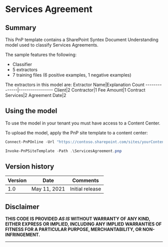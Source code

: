 # Services Agreement

## Summary
This PnP template contains a SharePoint Syntex Document Understanding model used to classify Services Agreements.

The sample features the following:
- Classifier
- 5 extractors
- 7 training files (6 positive examples, 1 negative examples)

The extractors in this model are:
Extractor Name|Explanation Count
--------------|-----------------
Client|2
Contractor|1
Fee Amount|1
Contract Services|2
Agreement Date|2

## Using the model
To use the model in your tenant you must have access to a Content Center.

To upload the model, apply the PnP site template to a content center:

```powershell
Connect-PnPOnline -Url "https://contoso.sharepoint.com/sites/yourContentCenter"

Invoke-PnPSiteTemplate -Path .\ServicesAgreement.pnp
```

## Version history

Version|Date|Comments
-------|----|--------
1.0|May 11, 2021 |Initial release

## Disclaimer
**THIS CODE IS PROVIDED *AS IS* WITHOUT WARRANTY OF ANY KIND, EITHER EXPRESS OR IMPLIED, INCLUDING ANY IMPLIED WARRANTIES OF FITNESS FOR A PARTICULAR PURPOSE, MERCHANTABILITY, OR NON-INFRINGEMENT.**

---